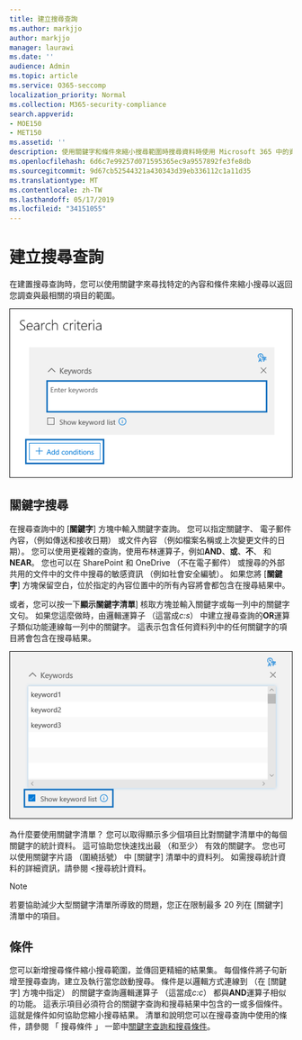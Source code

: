 ```yaml
---
title: 建立搜尋查詢
ms.author: markjjo
author: markjjo
manager: laurawi
ms.date: ''
audience: Admin
ms.topic: article
ms.service: O365-seccomp
localization_priority: Normal
ms.collection: M365-security-compliance
search.appverid:
- MOE150
- MET150
ms.assetid: ''
description: 使用關鍵字和條件來縮小搜尋範圍時搜尋資料時使用 Microsoft 365 中的資料進行調查。
ms.openlocfilehash: 6d6c7e99257d071595365ec9a9557892fe3fe8db
ms.sourcegitcommit: 9d67cb52544321a430343d39eb336112c1a11d35
ms.translationtype: MT
ms.contentlocale: zh-TW
ms.lasthandoff: 05/17/2019
ms.locfileid: "34151055"
---
```

# <a name="build-search-queries"></a>建立搜尋查詢

在建置搜尋查詢時，您可以使用關鍵字來尋找特定的內容和條件來縮小搜尋以返回您調查與最相關的項目的範圍。

![使用關鍵字和條件來縮小搜尋結果](../media/SearchQueryBox.png)

## <a name="keyword-searches"></a>關鍵字搜尋

在搜尋查詢中的 [**關鍵字**] 方塊中輸入關鍵字查詢。 您可以指定關鍵字、 電子郵件內容，（例如傳送和接收日期） 或文件內容 （例如檔案名稱或上次變更文件的日期）。 您可以使用更複雜的查詢，使用布林運算子，例如**AND**、**或**、**不**、 和**NEAR**。 您也可以在 SharePoint 和 OneDrive （不在電子郵件） 或搜尋的外部共用的文件中的文件中搜尋的敏感資訊 （例如社會安全編號）。 如果您將 [**關鍵字**] 方塊保留空白，位於指定的內容位置中的所有內容將會都包含在搜尋結果中。
    
或者，您可以按一下**顯示關鍵字清單**] 核取方塊並輸入關鍵字或每一列中的關鍵字文句。 如果您這麼做時，由邏輯運算子 （這當成*c:s*） 中建立搜尋查詢的**OR**運算子類似功能連線每一列中的關鍵字。 這表示包含任何資料列中的任何關鍵字的項目將會包含在搜尋結果。

![使用 [關鍵字] 清單以取得在查詢中每個關鍵字統計資料](../media/KeywordListSearch.png)

為什麼要使用關鍵字清單？ 您可以取得顯示多少個項目比對關鍵字清單中的每個關鍵字的統計資料。 這可協助您快速找出最 （和至少） 有效的關鍵字。 您也可以使用關鍵字片語 （圍繞括號） 中 [關鍵字] 清單中的資料列。 如需搜尋統計資料的詳細資訊，請參閱 <<c0>搜尋統計資料。

> [!NOTE]
> 若要協助減少大型關鍵字清單所導致的問題，您正在限制最多 20 列在 [關鍵字] 清單中的項目。

## <a name="conditions"></a>條件
    
您可以新增搜尋條件縮小搜尋範圍，並傳回更精細的結果集。 每個條件將子句新增至搜尋查詢，建立及執行當您啟動搜尋。 條件是以邏輯方式連線到 （在 [關鍵字] 方塊中指定） 的關鍵字查詢邏輯運算子 （這當成*c:c*） 都與**AND**運算子相似的功能。 這表示項目必須符合的關鍵字查詢和搜尋結果中包含的一或多個條件。 這就是條件如何協助您縮小搜尋結果。 清單和說明您可以在搜尋查詢中使用的條件，請參閱 「 搜尋條件 」 一節中[關鍵字查詢和搜尋條件](../keyword-queries-and-search-conditions.md#search-conditions)。
